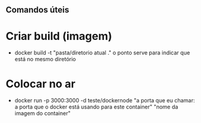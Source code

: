 ## Comandos úteis

# Criar build (imagem)
- docker build -t "pasta/diretorio atual ."
o ponto serve para indicar que está no mesmo diretório

# Colocar no ar 
- docker run -p 3000:3000 -d teste/dockernode
                "a porta que eu chamar: a porta que o docker está usando para este container"
                             "nome da imagem do container"